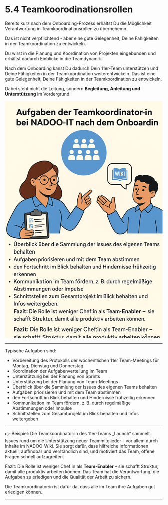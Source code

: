 # 5.4 Teamkoorodinationsrollen

Bereits kurz nach dem Onboarding-Prozess erhältst Du die Möglichkeit Verantwortung in Teamkoordinationsrollen zu übernehemn.

Das ist nicht verpflichtend - aber eine gute Gelegenheit, Deine Fähigkeiten in der Teamkoordination zu entwickeln.

Du wirst in die Planung und Koordination von Projekten eingebunden und erhältst dadurch Einblicke in die Teamdynamik.

Nach dem Onboarding kanst Du dadurch Dein 11er-Team unterstützen und Deine Fähigkeiten in der Teamkoordination weiterentwickeln.
Das ist eine gute Gelegenheit, Deine Fähigkeiten in der Teamkoordination zu entwickeln.

Dabei steht nicht die Leitung, sondern **Begleitung, Anleitung und Unterstützung** im Vordergrund.

![Teamkoordination](../../../images/teamkoordination.png)

---

Typische Aufgaben sind:

- Vorbereitung des Protokolls der wöchentlichen 11er Team-Meetings für Montag, Dienstag und Donnerstag
- Koordination der Aufgabenverteilung im Team
- Unterstützung bei der Planung von Sprints
- Unterstützung bei der Planung von Team-Meetings
- Überblick über die Sammlung der Issues des eigenen Teams behalten
- Aufgaben priorisieren und mit dem Team abstimmen
- den Fortschritt im Blick behalten und Hindernisse frühzeitig erkennen
- Kommunikation im Team fördern, z. B. durch regelmäßige Abstimmungen oder Impulse
- Schnittstellen zum Gesamtprojekt im Blick behalten und Infos weitergeben

---

👉 Beispiel: Die Teamkoordinator:in des 11er-Teams „Launch“ sammelt Issues rund um die Unterstützung neuer Teammitglieder – vor allem durch Inhalte im NADOO-Wiki. Sie sorgt dafür, dass hilfreiche Informationen aktuell, auffindbar und verständlich sind, und motiviert das Team, offene Fragen schnell aufzugreifen.

Fazit: Die Rolle ist weniger Chef:in als **Team-Enabler** – sie schafft Struktur, damit alle produktiv arbeiten können. Das Team hat die Verantwortung, die Aufgaben zu erledigen und die Qualität der Arbeit zu sichern.

Die Teamkoordinator:in ist dafür da, dass alle im Team ihre Aufgaben gut erledigen können.

---
